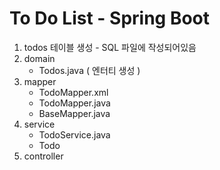 # To Do List - Spring Boot
1. todos 테이블 생성 - SQL 파일에 작성되어있음
2. domain
    - Todos.java ( 엔터티 생성 )
3. mapper
    - TodoMapper.xml
    - TodoMapper.java
    - BaseMapper.java
4. service
    - TodoService.java
    - Todo
5. controller